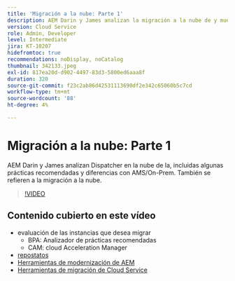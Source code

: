```yaml
---
title: 'Migración a la nube: Parte 1'
description: AEM Darin y James analizan la migración a la nube de y muestran algunas técnicas y prácticas recomendadas.
version: Cloud Service
role: Admin, Developer
level: Intermediate
jira: KT-10207
hidefromtoc: true
recommendations: noDisplay, noCatalog
thumbnail: 342133.jpeg
exl-id: 817ea20d-d902-4497-83d3-5800ed6aaa8f
duration: 320
source-git-commit: f23c2ab86d42531113690df2e342c65060b5c7cd
workflow-type: tm+mt
source-wordcount: '88'
ht-degree: 4%

---
```


# Migración a la nube: Parte 1

AEM Darin y James analizan Dispatcher en la nube de la, incluidas algunas prácticas recomendadas y diferencias con AMS/On-Prem. También se refieren a la migración a la nube.

>[!VIDEO](https://video.tv.adobe.com/v/342133?quality=12&learn=on)

## Contenido cubierto en este vídeo

+ evaluación de las instancias que desea migrar
   + BPA: Analizador de prácticas recomendadas
   + CAM: cloud Acceleration Manager
+ [repostatos](https://github.com/chetanmeh/oak-console-scripts/tree/master/src/main/groovy/repostats)
+ [Herramientas de modernización de AEM](https://opensource.adobe.com/aem-modernize-tools/)
+ [Herramientas de migración de Cloud Service](https://github.com/adobe/aem-cloud-service-source-migration)
